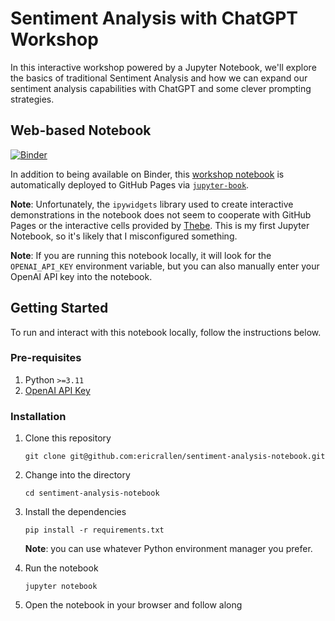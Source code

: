 # Sentiment Analysis with ChatGPT Workshop

In this interactive workshop powered by a Jupyter Notebook, we'll explore the basics of traditional Sentiment Analysis and how we can expand our sentiment analysis capabilities with ChatGPT and some clever prompting strategies.

## Web-based Notebook

[![Binder](https://mybinder.org/badge_logo.svg)](https://mybinder.org/v2/gh/ericrallen/sentiment-analysis-notebook/main)

In addition to being available on Binder, this [workshop notebook](https://ericrallen.github.io/sentiment-analysis-notebook/) is automatically deployed to GitHub Pages via [`jupyter-book`](https://jupyterbook.org/intro.html).

**Note**: Unfortunately, the `ipywidgets` library used to create interactive demonstrations in the notebook does not seem to cooperate with GitHub Pages or the interactive cells provided by [Thebe](https://jupyterbook.org/en/stable/interactive/thebe.html?highlight=thebe). This is my first Jupyter Notebook, so it's likely that I misconfigured something.

**Note**: If you are running this notebook locally, it will look for the `OPENAI_API_KEY` environment variable, but you can also manually enter your OpenAI API key into the notebook.

## Getting Started

To run and interact with this notebook locally, follow the instructions below.

### Pre-requisites

1. Python `>=3.11`
2. [OpenAI API Key](https://platform.openai.com/account/api-keys)

### Installation

1. Clone this repository

   ```shell
   git clone git@github.com:ericrallen/sentiment-analysis-notebook.git
   ```

2. Change into the directory

   ```shell
   cd sentiment-analysis-notebook
   ```

3. Install the dependencies

   ```shell
   pip install -r requirements.txt
   ```

   **Note**: you can use whatever Python environment manager you prefer.

4. Run the notebook

   ```shell
   jupyter notebook
   ```

5. Open the notebook in your browser and follow along
